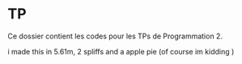 # TP


Ce dossier contient les codes pour les TPs de Programmation 2.

i made this in 5.61m, 2 spliffs and a apple pie (of course im kidding )
